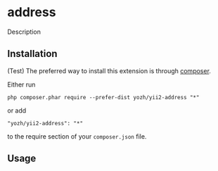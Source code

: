 address
========
Description

Installation
------------

(Test) The preferred way to install this extension is through [composer](http://getcomposer.org/download/).

Either run

```
php composer.phar require --prefer-dist yozh/yii2-address "*"
```

or add

```
"yozh/yii2-address": "*"
```

to the require section of your `composer.json` file.


Usage
-----